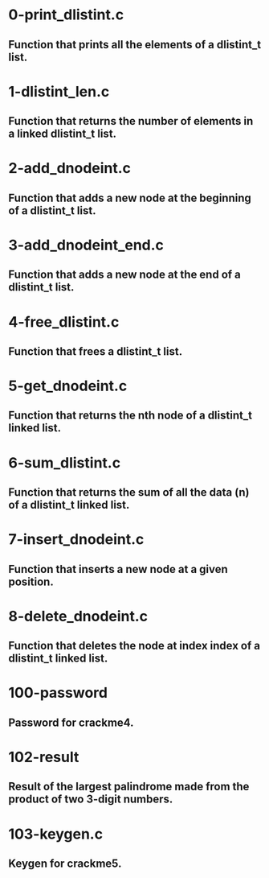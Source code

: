 # 0-print_dlistint.c
## Function that prints all the elements of a dlistint_t list.

# 1-dlistint_len.c
## Function that returns the number of elements in a linked dlistint_t list.

# 2-add_dnodeint.c
## Function that adds a new node at the beginning of a dlistint_t list.

# 3-add_dnodeint_end.c
## Function that adds a new node at the end of a dlistint_t list.

# 4-free_dlistint.c
## Function that frees a dlistint_t list.

# 5-get_dnodeint.c
## Function that returns the nth node of a dlistint_t linked list.

# 6-sum_dlistint.c
## Function that returns the sum of all the data (n) of a dlistint_t linked list.

# 7-insert_dnodeint.c
## Function that inserts a new node at a given position.

# 8-delete_dnodeint.c
## Function that deletes the node at index index of a dlistint_t linked list.

# 100-password
## Password for crackme4.

# 102-result
## Result of the largest palindrome made from the product of two 3-digit numbers.

# 103-keygen.c
## Keygen for crackme5.
